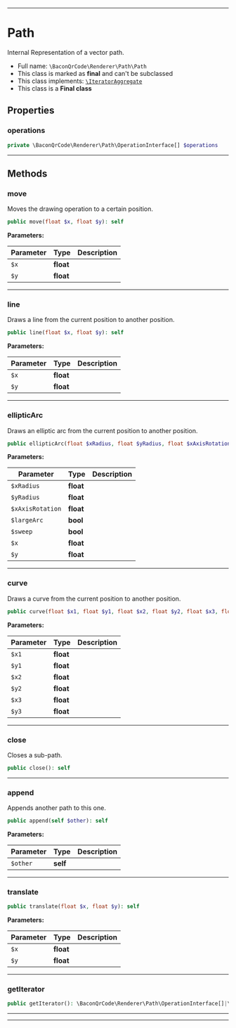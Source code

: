 ***

# Path

Internal Representation of a vector path.



* Full name: `\BaconQrCode\Renderer\Path\Path`
* This class is marked as **final** and can't be subclassed
* This class implements:
[`\IteratorAggregate`](../../../IteratorAggregate.md)
* This class is a **Final class**



## Properties


### operations



```php
private \BaconQrCode\Renderer\Path\OperationInterface[] $operations
```






***

## Methods


### move

Moves the drawing operation to a certain position.

```php
public move(float $x, float $y): self
```








**Parameters:**

| Parameter | Type | Description |
|-----------|------|-------------|
| `$x` | **float** |  |
| `$y` | **float** |  |




***

### line

Draws a line from the current position to another position.

```php
public line(float $x, float $y): self
```








**Parameters:**

| Parameter | Type | Description |
|-----------|------|-------------|
| `$x` | **float** |  |
| `$y` | **float** |  |




***

### ellipticArc

Draws an elliptic arc from the current position to another position.

```php
public ellipticArc(float $xRadius, float $yRadius, float $xAxisRotation, bool $largeArc, bool $sweep, float $x, float $y): self
```








**Parameters:**

| Parameter | Type | Description |
|-----------|------|-------------|
| `$xRadius` | **float** |  |
| `$yRadius` | **float** |  |
| `$xAxisRotation` | **float** |  |
| `$largeArc` | **bool** |  |
| `$sweep` | **bool** |  |
| `$x` | **float** |  |
| `$y` | **float** |  |




***

### curve

Draws a curve from the current position to another position.

```php
public curve(float $x1, float $y1, float $x2, float $y2, float $x3, float $y3): self
```








**Parameters:**

| Parameter | Type | Description |
|-----------|------|-------------|
| `$x1` | **float** |  |
| `$y1` | **float** |  |
| `$x2` | **float** |  |
| `$y2` | **float** |  |
| `$x3` | **float** |  |
| `$y3` | **float** |  |




***

### close

Closes a sub-path.

```php
public close(): self
```











***

### append

Appends another path to this one.

```php
public append(self $other): self
```








**Parameters:**

| Parameter | Type | Description |
|-----------|------|-------------|
| `$other` | **self** |  |




***

### translate



```php
public translate(float $x, float $y): self
```








**Parameters:**

| Parameter | Type | Description |
|-----------|------|-------------|
| `$x` | **float** |  |
| `$y` | **float** |  |




***

### getIterator



```php
public getIterator(): \BaconQrCode\Renderer\Path\OperationInterface[]|\Traversable
```











***


***

